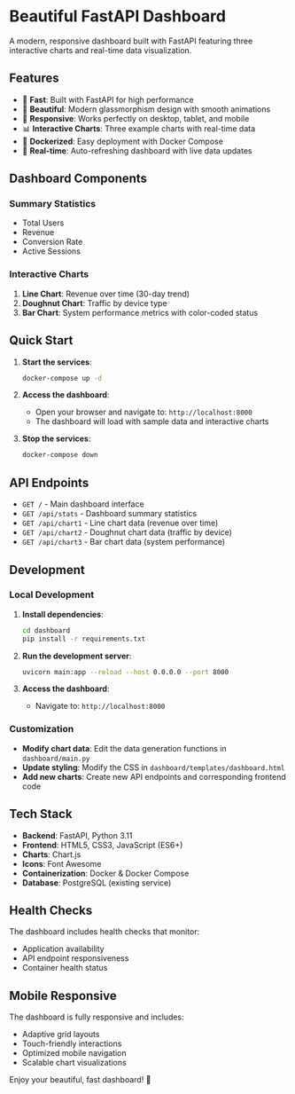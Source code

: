 # Beautiful FastAPI Dashboard

A modern, responsive dashboard built with FastAPI featuring three interactive charts and real-time data visualization.

## Features

- 🚀 **Fast**: Built with FastAPI for high performance
- 🎨 **Beautiful**: Modern glassmorphism design with smooth animations
- 📱 **Responsive**: Works perfectly on desktop, tablet, and mobile
- 📊 **Interactive Charts**: Three example charts with real-time data
- 🐳 **Dockerized**: Easy deployment with Docker Compose
- 🔄 **Real-time**: Auto-refreshing dashboard with live data updates

## Dashboard Components

### Summary Statistics
- Total Users
- Revenue
- Conversion Rate  
- Active Sessions

### Interactive Charts
1. **Line Chart**: Revenue over time (30-day trend)
2. **Doughnut Chart**: Traffic by device type
3. **Bar Chart**: System performance metrics with color-coded status

## Quick Start

1. **Start the services**:
   ```bash
   docker-compose up -d
   ```

2. **Access the dashboard**:
   - Open your browser and navigate to: `http://localhost:8000`
   - The dashboard will load with sample data and interactive charts

3. **Stop the services**:
   ```bash
   docker-compose down
   ```

## API Endpoints

- `GET /` - Main dashboard interface
- `GET /api/stats` - Dashboard summary statistics
- `GET /api/chart1` - Line chart data (revenue over time)
- `GET /api/chart2` - Doughnut chart data (traffic by device)
- `GET /api/chart3` - Bar chart data (system performance)

## Development

### Local Development

1. **Install dependencies**:
   ```bash
   cd dashboard
   pip install -r requirements.txt
   ```

2. **Run the development server**:
   ```bash
   uvicorn main:app --reload --host 0.0.0.0 --port 8000
   ```

3. **Access the dashboard**:
   - Navigate to: `http://localhost:8000`

### Customization

- **Modify chart data**: Edit the data generation functions in `dashboard/main.py`
- **Update styling**: Modify the CSS in `dashboard/templates/dashboard.html`
- **Add new charts**: Create new API endpoints and corresponding frontend code

## Tech Stack

- **Backend**: FastAPI, Python 3.11
- **Frontend**: HTML5, CSS3, JavaScript (ES6+)
- **Charts**: Chart.js
- **Icons**: Font Awesome
- **Containerization**: Docker & Docker Compose
- **Database**: PostgreSQL (existing service)

## Health Checks

The dashboard includes health checks that monitor:
- Application availability
- API endpoint responsiveness
- Container health status

## Mobile Responsive

The dashboard is fully responsive and includes:
- Adaptive grid layouts
- Touch-friendly interactions
- Optimized mobile navigation
- Scalable chart visualizations

Enjoy your beautiful, fast dashboard! 🎉